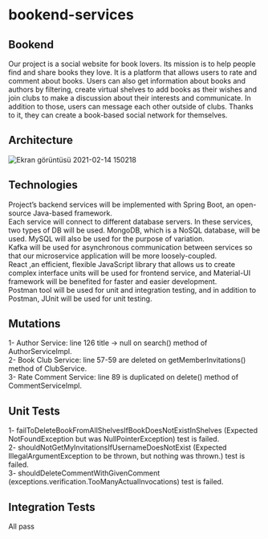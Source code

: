 # bookend-services
## Bookend
  Our project is a social website for book lovers. Its mission is to help people find and share
  books they love. It is a platform that allows users to rate and comment about books. Users can also get
  information about books and authors by filtering, create virtual shelves to add books as their wishes
  and join clubs to make a discussion about their interests and communicate. In addition to those, users 
  can message each other outside of clubs. Thanks to it, they can create a book-based social network for
  themselves. 
## Architecture
![Ekran görüntüsü 2021-02-14 150218](https://user-images.githubusercontent.com/37040918/107876215-b1805880-6ed5-11eb-80d9-ccd244238eb7.png)

## Technologies
  Project’s backend services will be implemented with Spring Boot, an open-source Java-based framework.<br />
  Each service will connect to different database servers. In these services, two types of DB will be used. MongoDB, which is a NoSQL database, will be used. MySQL will also be used for the purpose of variation. <br />
  Kafka will be used for asynchronous communication between services so that our microservice application will be more loosely-coupled. <br />
  React ,an efficient, flexible JavaScript library that allows us to create complex interface units will be used for frontend service, and Material-UI framework will be benefited for faster and easier development. <br />
  Postman tool will be used for unit and integration testing, and in addition to Postman, JUnit will be used for unit testing.<br />

## Mutations
  1- Author Service: line 126 title -> null on search() method of AuthorServiceImpl. </br>
  2- Book Club Service: line 57-59 are deleted on getMemberInvitations() method of ClubService. </br>
  3- Rate Comment Service: line 89 is duplicated on delete() method of CommentServiceImpl. </br>

## Unit Tests
  1- failToDeleteBookFromAllShelvesIfBookDoesNotExistInShelves (Expected NotFoundException but was NullPointerException) test is failed. </br>
  2- shouldNotGetMyInvitationsIfUsernameDoesNotExist (Expected IllegalArgumentException to be thrown, but nothing was thrown.) test is failed. </br>
  3- shouldDeleteCommentWithGivenComment (exceptions.verification.TooManyActualInvocations) test is failed. </br>
 ## Integration Tests
   All pass